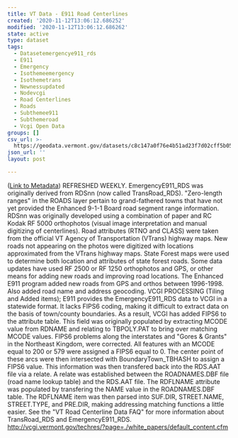 ```yaml
---
title: VT Data - E911 Road Centerlines
created: '2020-11-12T13:06:12.686252'
modified: '2020-11-12T13:06:12.686262'
state: active
type: dataset
tags:
  - Datasetemergencye911_rds
  - E911
  - Emergency
  - Isothemeemergency
  - Isothemetrans
  - Newnessupdated
  - Nodevcgi
  - Road Centerlines
  - Roads
  - Subthemee911
  - Subthemeroad
  - Vcgi Open Data
groups: []
csv_url: >-
  https://geodata.vermont.gov/datasets/c8c147a0f76e4b51ad23f7d02cff5b05_23.csv?outSR=%7B%22latestWkid%22%3A32145%2C%22wkid%22%3A32145%7D
json_url: ''
layout: post

---
```

(<a href='http://maps.vcgi.vermont.gov/gisdata/metadata/EmergencyE911_RDS.htm' target='_blank'>Link to Metadata</a>) REFRESHED WEEKLY. EmergencyE911_RDS was originally derived from RDSnn (now called TransRoad_RDS). &quot;Zero-length ranges&quot; in the ROADS layer pertain to grand-fathered towns that have not yet provided the Enhanced 9-1-1 Board road segment range information. RDSnn was originally developed using a combination of paper and RC Kodak RF 5000 orthophotos (visual image interpretation and manual digitizing of centerlines). Road attributes (RTNO and CLASS) were taken from the official VT Agency of Transportation (VTrans) highway maps. New roads not appearing on the photos were digitized with locations approximated from the VTrans highway maps. State Forest maps were used to determine both location and attributes of state forest roads. Some data updates have used RF 2500 or RF 1250 orthophotos and GPS, or other means for adding new roads and improving road locations. The Enhanced E911 program added new roads from GPS and orthos between 1996-1998. Also added road name and address geocoding. VCGI PROCESSING (Tiling and Added items); E911 provides the EmergencyE911_RDS data to VCGI in a statewide format. It lacks FIPS6 coding, making it difficult to extract data on the basis of town/county boundaries. As a result, VCGI has added FIPS6 to the attribute table. This field was originally populated by extracting MCODE value from RDNAME and relating to TBPOLY.PAT to bring over matching MCODE values. FIPS6 problems along the interstates and &quot;Gores &amp; Grants&quot; in the Northeast Kingdom, were corrected. All features with an MCODE equal to 200 or 579 were assigned a FIPS6 equal to 0. The center point of these arcs were then intersected with BoundaryTown_TBHASH to assign a FIPS6 value. This information was then transfered back into the RDS.AAT file via a relate. A relate was established between the ROADNAMES.DBF file (road name lookup table) and the RDS.AAT file. The RDFLNAME attribute was populated by transfering the NAME value in the ROADNAMES.DBF table. The RDFLNAME item was then parsed into SUF.DIR, STREET.NAME, STREET.TYPE, and PRE.DIR, making addressing matching functions a little easier. See the &quot;VT Road Centerline Data FAQ&quot; for more information about TransRoad_RDS and EmergencyE911_RDS. http://vcgi.vermont.gov/techres/?page=./white_papers/default_content.cfm
